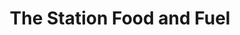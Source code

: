 ---
title: "The Station Food and Fuel"
url: /amarillo/the-station-food-and-fuel/
shop: convenience
---